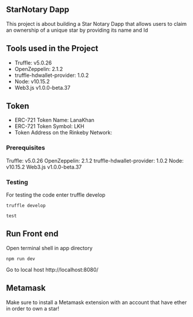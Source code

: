 ## StarNotary Dapp

This project is about building a Star Notary Dapp that allows users to claim an ownership of a unique star by providing its name and Id

## Tools used in the Project

- Truffle: v5.0.26
- OpenZeppelin: 2.1.2
- truffle-hdwallet-provider: 1.0.2
- Node: v10.15.2
- Web3.js v1.0.0-beta.37

## Token

- ERC-721 Token Name: LanaKhan
- ERC-721 Token Symbol: LKH
- Token Address on the Rinkeby Network:

### Prerequisites

Truffle: v5.0.26
OpenZeppelin: 2.1.2
truffle-hdwallet-provider: 1.0.2
Node: v10.15.2
Web3.js v1.0.0-beta.37

### Testing

For testing the code enter truffle develop

```
truffle develop
```
```
test
```

## Run Front end

Open terminal shell in app directory 

```
npm run dev
```
Go to local host http://localhost:8080/

## Metamask
Make sure to install a Metamask extension with an account that have ether in order to own a star!
